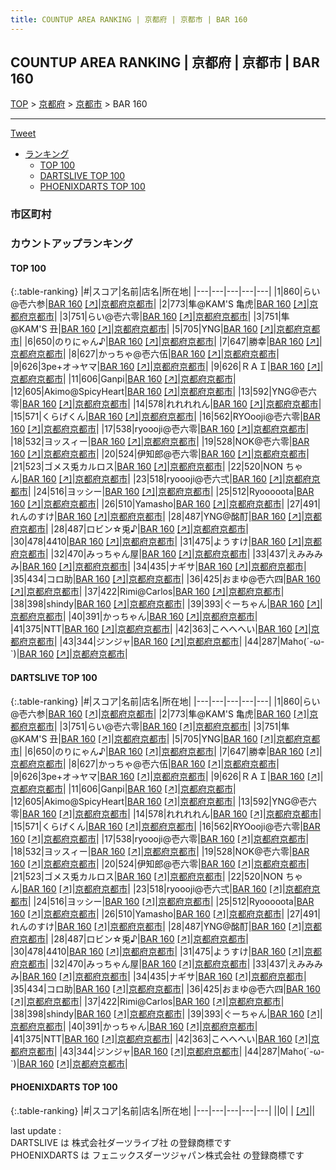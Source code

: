 ```yaml
---
title: COUNTUP AREA RANKING | 京都府 | 京都市 | BAR 160
---
```

## COUNTUP AREA RANKING | 京都府 | 京都市 | BAR 160

[TOP](/darts/rank/) > [京都府](/darts/rank/京都府/) > [京都市](/darts/rank/京都府/京都市/) > BAR 160

___

<a href="https://twitter.com/share?ref_src=twsrc%5Etfw" data-text="COUNTUP AREA RANKING | 京都府京都市BAR 160" class="twitter-share-button" data-hashtags="DARTSLIVE,PHOENIXDARTS,darts,ダーツ" data-show-count="false">Tweet</a>

* [ランキング](#カウントアップランキング)
    * [TOP 100](#top-100)
    * [DARTSLIVE TOP 100](#dartslive-top-100)
    * [PHOENIXDARTS TOP 100](#phoenixdarts-top-100)

### 市区町村

<ul>

</ul>

### カウントアップランキング

#### TOP 100



{:.table-ranking}
|#|スコア|名前|店名|所在地|
|---|---|---|---|---|
|1|860|<span class="rank-name-dl">らい@壱六参</span>|<a href="/darts/rank/shops/02b502ea35d5d683a3f63593b5358cc4.html">BAR 160</a> <a href="https://search.dartslive.com/jp/shop/02b502ea35d5d683a3f63593b5358cc4">[↗]</a>|<a href="/darts/rank/京都府/京都市">京都府京都市</a>|
|2|773|<span class="rank-name-dl">隼@KAM&#x27;S 亀虎</span>|<a href="/darts/rank/shops/02b502ea35d5d683a3f63593b5358cc4.html">BAR 160</a> <a href="https://search.dartslive.com/jp/shop/02b502ea35d5d683a3f63593b5358cc4">[↗]</a>|<a href="/darts/rank/京都府/京都市">京都府京都市</a>|
|3|751|<span class="rank-name-dl">らい@壱六零</span>|<a href="/darts/rank/shops/02b502ea35d5d683a3f63593b5358cc4.html">BAR 160</a> <a href="https://search.dartslive.com/jp/shop/02b502ea35d5d683a3f63593b5358cc4">[↗]</a>|<a href="/darts/rank/京都府/京都市">京都府京都市</a>|
|3|751|<span class="rank-name-dl">隼@KAM&#x27;S 丑</span>|<a href="/darts/rank/shops/02b502ea35d5d683a3f63593b5358cc4.html">BAR 160</a> <a href="https://search.dartslive.com/jp/shop/02b502ea35d5d683a3f63593b5358cc4">[↗]</a>|<a href="/darts/rank/京都府/京都市">京都府京都市</a>|
|5|705|<span class="rank-name-dl">YNG</span>|<a href="/darts/rank/shops/02b502ea35d5d683a3f63593b5358cc4.html">BAR 160</a> <a href="https://search.dartslive.com/jp/shop/02b502ea35d5d683a3f63593b5358cc4">[↗]</a>|<a href="/darts/rank/京都府/京都市">京都府京都市</a>|
|6|650|<span class="rank-name-dl">のりにゃん♪</span>|<a href="/darts/rank/shops/02b502ea35d5d683a3f63593b5358cc4.html">BAR 160</a> <a href="https://search.dartslive.com/jp/shop/02b502ea35d5d683a3f63593b5358cc4">[↗]</a>|<a href="/darts/rank/京都府/京都市">京都府京都市</a>|
|7|647|<span class="rank-name-dl">勝幸</span>|<a href="/darts/rank/shops/02b502ea35d5d683a3f63593b5358cc4.html">BAR 160</a> <a href="https://search.dartslive.com/jp/shop/02b502ea35d5d683a3f63593b5358cc4">[↗]</a>|<a href="/darts/rank/京都府/京都市">京都府京都市</a>|
|8|627|<span class="rank-name-dl">かっちゃ@壱六伍</span>|<a href="/darts/rank/shops/02b502ea35d5d683a3f63593b5358cc4.html">BAR 160</a> <a href="https://search.dartslive.com/jp/shop/02b502ea35d5d683a3f63593b5358cc4">[↗]</a>|<a href="/darts/rank/京都府/京都市">京都府京都市</a>|
|9|626|<span class="rank-name-dl">3pe+オ→ヤマ</span>|<a href="/darts/rank/shops/02b502ea35d5d683a3f63593b5358cc4.html">BAR 160</a> <a href="https://search.dartslive.com/jp/shop/02b502ea35d5d683a3f63593b5358cc4">[↗]</a>|<a href="/darts/rank/京都府/京都市">京都府京都市</a>|
|9|626|<span class="rank-name-dl">ＲＡＩ</span>|<a href="/darts/rank/shops/02b502ea35d5d683a3f63593b5358cc4.html">BAR 160</a> <a href="https://search.dartslive.com/jp/shop/02b502ea35d5d683a3f63593b5358cc4">[↗]</a>|<a href="/darts/rank/京都府/京都市">京都府京都市</a>|
|11|606|<span class="rank-name-dl">Ganpi</span>|<a href="/darts/rank/shops/02b502ea35d5d683a3f63593b5358cc4.html">BAR 160</a> <a href="https://search.dartslive.com/jp/shop/02b502ea35d5d683a3f63593b5358cc4">[↗]</a>|<a href="/darts/rank/京都府/京都市">京都府京都市</a>|
|12|605|<span class="rank-name-dl">Akimo@SpicyHeart</span>|<a href="/darts/rank/shops/02b502ea35d5d683a3f63593b5358cc4.html">BAR 160</a> <a href="https://search.dartslive.com/jp/shop/02b502ea35d5d683a3f63593b5358cc4">[↗]</a>|<a href="/darts/rank/京都府/京都市">京都府京都市</a>|
|13|592|<span class="rank-name-dl">YNG@壱六零</span>|<a href="/darts/rank/shops/02b502ea35d5d683a3f63593b5358cc4.html">BAR 160</a> <a href="https://search.dartslive.com/jp/shop/02b502ea35d5d683a3f63593b5358cc4">[↗]</a>|<a href="/darts/rank/京都府/京都市">京都府京都市</a>|
|14|578|<span class="rank-name-dl">れれれれん</span>|<a href="/darts/rank/shops/02b502ea35d5d683a3f63593b5358cc4.html">BAR 160</a> <a href="https://search.dartslive.com/jp/shop/02b502ea35d5d683a3f63593b5358cc4">[↗]</a>|<a href="/darts/rank/京都府/京都市">京都府京都市</a>|
|15|571|<span class="rank-name-dl">くらげくん</span>|<a href="/darts/rank/shops/02b502ea35d5d683a3f63593b5358cc4.html">BAR 160</a> <a href="https://search.dartslive.com/jp/shop/02b502ea35d5d683a3f63593b5358cc4">[↗]</a>|<a href="/darts/rank/京都府/京都市">京都府京都市</a>|
|16|562|<span class="rank-name-dl">RYOooji@壱六零</span>|<a href="/darts/rank/shops/02b502ea35d5d683a3f63593b5358cc4.html">BAR 160</a> <a href="https://search.dartslive.com/jp/shop/02b502ea35d5d683a3f63593b5358cc4">[↗]</a>|<a href="/darts/rank/京都府/京都市">京都府京都市</a>|
|17|538|<span class="rank-name-dl">ryoooji@壱六零</span>|<a href="/darts/rank/shops/02b502ea35d5d683a3f63593b5358cc4.html">BAR 160</a> <a href="https://search.dartslive.com/jp/shop/02b502ea35d5d683a3f63593b5358cc4">[↗]</a>|<a href="/darts/rank/京都府/京都市">京都府京都市</a>|
|18|532|<span class="rank-name-dl">ヨッスィー</span>|<a href="/darts/rank/shops/02b502ea35d5d683a3f63593b5358cc4.html">BAR 160</a> <a href="https://search.dartslive.com/jp/shop/02b502ea35d5d683a3f63593b5358cc4">[↗]</a>|<a href="/darts/rank/京都府/京都市">京都府京都市</a>|
|19|528|<span class="rank-name-dl">NOK@壱六零</span>|<a href="/darts/rank/shops/02b502ea35d5d683a3f63593b5358cc4.html">BAR 160</a> <a href="https://search.dartslive.com/jp/shop/02b502ea35d5d683a3f63593b5358cc4">[↗]</a>|<a href="/darts/rank/京都府/京都市">京都府京都市</a>|
|20|524|<span class="rank-name-dl">伊知郎@壱六零</span>|<a href="/darts/rank/shops/02b502ea35d5d683a3f63593b5358cc4.html">BAR 160</a> <a href="https://search.dartslive.com/jp/shop/02b502ea35d5d683a3f63593b5358cc4">[↗]</a>|<a href="/darts/rank/京都府/京都市">京都府京都市</a>|
|21|523|<span class="rank-name-dl">ゴメス兎カルロス</span>|<a href="/darts/rank/shops/02b502ea35d5d683a3f63593b5358cc4.html">BAR 160</a> <a href="https://search.dartslive.com/jp/shop/02b502ea35d5d683a3f63593b5358cc4">[↗]</a>|<a href="/darts/rank/京都府/京都市">京都府京都市</a>|
|22|520|<span class="rank-name-dl">NON ちゃん</span>|<a href="/darts/rank/shops/02b502ea35d5d683a3f63593b5358cc4.html">BAR 160</a> <a href="https://search.dartslive.com/jp/shop/02b502ea35d5d683a3f63593b5358cc4">[↗]</a>|<a href="/darts/rank/京都府/京都市">京都府京都市</a>|
|23|518|<span class="rank-name-dl">ryoooji@壱六弍</span>|<a href="/darts/rank/shops/02b502ea35d5d683a3f63593b5358cc4.html">BAR 160</a> <a href="https://search.dartslive.com/jp/shop/02b502ea35d5d683a3f63593b5358cc4">[↗]</a>|<a href="/darts/rank/京都府/京都市">京都府京都市</a>|
|24|516|<span class="rank-name-dl">ヨッシー</span>|<a href="/darts/rank/shops/02b502ea35d5d683a3f63593b5358cc4.html">BAR 160</a> <a href="https://search.dartslive.com/jp/shop/02b502ea35d5d683a3f63593b5358cc4">[↗]</a>|<a href="/darts/rank/京都府/京都市">京都府京都市</a>|
|25|512|<span class="rank-name-dl">Ryooooota</span>|<a href="/darts/rank/shops/02b502ea35d5d683a3f63593b5358cc4.html">BAR 160</a> <a href="https://search.dartslive.com/jp/shop/02b502ea35d5d683a3f63593b5358cc4">[↗]</a>|<a href="/darts/rank/京都府/京都市">京都府京都市</a>|
|26|510|<span class="rank-name-dl">Yamasho</span>|<a href="/darts/rank/shops/02b502ea35d5d683a3f63593b5358cc4.html">BAR 160</a> <a href="https://search.dartslive.com/jp/shop/02b502ea35d5d683a3f63593b5358cc4">[↗]</a>|<a href="/darts/rank/京都府/京都市">京都府京都市</a>|
|27|491|<span class="rank-name-dl">れんのすけ</span>|<a href="/darts/rank/shops/02b502ea35d5d683a3f63593b5358cc4.html">BAR 160</a> <a href="https://search.dartslive.com/jp/shop/02b502ea35d5d683a3f63593b5358cc4">[↗]</a>|<a href="/darts/rank/京都府/京都市">京都府京都市</a>|
|28|487|<span class="rank-name-dl">YNG@酩酊</span>|<a href="/darts/rank/shops/02b502ea35d5d683a3f63593b5358cc4.html">BAR 160</a> <a href="https://search.dartslive.com/jp/shop/02b502ea35d5d683a3f63593b5358cc4">[↗]</a>|<a href="/darts/rank/京都府/京都市">京都府京都市</a>|
|28|487|<span class="rank-name-dl">ロビン☆兎♪</span>|<a href="/darts/rank/shops/02b502ea35d5d683a3f63593b5358cc4.html">BAR 160</a> <a href="https://search.dartslive.com/jp/shop/02b502ea35d5d683a3f63593b5358cc4">[↗]</a>|<a href="/darts/rank/京都府/京都市">京都府京都市</a>|
|30|478|<span class="rank-name-dl">4410</span>|<a href="/darts/rank/shops/02b502ea35d5d683a3f63593b5358cc4.html">BAR 160</a> <a href="https://search.dartslive.com/jp/shop/02b502ea35d5d683a3f63593b5358cc4">[↗]</a>|<a href="/darts/rank/京都府/京都市">京都府京都市</a>|
|31|475|<span class="rank-name-dl">ようすけ</span>|<a href="/darts/rank/shops/02b502ea35d5d683a3f63593b5358cc4.html">BAR 160</a> <a href="https://search.dartslive.com/jp/shop/02b502ea35d5d683a3f63593b5358cc4">[↗]</a>|<a href="/darts/rank/京都府/京都市">京都府京都市</a>|
|32|470|<span class="rank-name-dl">みっちゃん屋</span>|<a href="/darts/rank/shops/02b502ea35d5d683a3f63593b5358cc4.html">BAR 160</a> <a href="https://search.dartslive.com/jp/shop/02b502ea35d5d683a3f63593b5358cc4">[↗]</a>|<a href="/darts/rank/京都府/京都市">京都府京都市</a>|
|33|437|<span class="rank-name-dl">えみみみみ</span>|<a href="/darts/rank/shops/02b502ea35d5d683a3f63593b5358cc4.html">BAR 160</a> <a href="https://search.dartslive.com/jp/shop/02b502ea35d5d683a3f63593b5358cc4">[↗]</a>|<a href="/darts/rank/京都府/京都市">京都府京都市</a>|
|34|435|<span class="rank-name-dl">ナギサ</span>|<a href="/darts/rank/shops/02b502ea35d5d683a3f63593b5358cc4.html">BAR 160</a> <a href="https://search.dartslive.com/jp/shop/02b502ea35d5d683a3f63593b5358cc4">[↗]</a>|<a href="/darts/rank/京都府/京都市">京都府京都市</a>|
|35|434|<span class="rank-name-dl">コロ助</span>|<a href="/darts/rank/shops/02b502ea35d5d683a3f63593b5358cc4.html">BAR 160</a> <a href="https://search.dartslive.com/jp/shop/02b502ea35d5d683a3f63593b5358cc4">[↗]</a>|<a href="/darts/rank/京都府/京都市">京都府京都市</a>|
|36|425|<span class="rank-name-dl">おまゆ@壱六四</span>|<a href="/darts/rank/shops/02b502ea35d5d683a3f63593b5358cc4.html">BAR 160</a> <a href="https://search.dartslive.com/jp/shop/02b502ea35d5d683a3f63593b5358cc4">[↗]</a>|<a href="/darts/rank/京都府/京都市">京都府京都市</a>|
|37|422|<span class="rank-name-dl">Rimi@Carlos</span>|<a href="/darts/rank/shops/02b502ea35d5d683a3f63593b5358cc4.html">BAR 160</a> <a href="https://search.dartslive.com/jp/shop/02b502ea35d5d683a3f63593b5358cc4">[↗]</a>|<a href="/darts/rank/京都府/京都市">京都府京都市</a>|
|38|398|<span class="rank-name-dl">shindy</span>|<a href="/darts/rank/shops/02b502ea35d5d683a3f63593b5358cc4.html">BAR 160</a> <a href="https://search.dartslive.com/jp/shop/02b502ea35d5d683a3f63593b5358cc4">[↗]</a>|<a href="/darts/rank/京都府/京都市">京都府京都市</a>|
|39|393|<span class="rank-name-dl">ぐーちゃん</span>|<a href="/darts/rank/shops/02b502ea35d5d683a3f63593b5358cc4.html">BAR 160</a> <a href="https://search.dartslive.com/jp/shop/02b502ea35d5d683a3f63593b5358cc4">[↗]</a>|<a href="/darts/rank/京都府/京都市">京都府京都市</a>|
|40|391|<span class="rank-name-dl">かっちゃん</span>|<a href="/darts/rank/shops/02b502ea35d5d683a3f63593b5358cc4.html">BAR 160</a> <a href="https://search.dartslive.com/jp/shop/02b502ea35d5d683a3f63593b5358cc4">[↗]</a>|<a href="/darts/rank/京都府/京都市">京都府京都市</a>|
|41|375|<span class="rank-name-dl">NTT</span>|<a href="/darts/rank/shops/02b502ea35d5d683a3f63593b5358cc4.html">BAR 160</a> <a href="https://search.dartslive.com/jp/shop/02b502ea35d5d683a3f63593b5358cc4">[↗]</a>|<a href="/darts/rank/京都府/京都市">京都府京都市</a>|
|42|363|<span class="rank-name-dl">こへへへい</span>|<a href="/darts/rank/shops/02b502ea35d5d683a3f63593b5358cc4.html">BAR 160</a> <a href="https://search.dartslive.com/jp/shop/02b502ea35d5d683a3f63593b5358cc4">[↗]</a>|<a href="/darts/rank/京都府/京都市">京都府京都市</a>|
|43|344|<span class="rank-name-dl">ジンジャ</span>|<a href="/darts/rank/shops/02b502ea35d5d683a3f63593b5358cc4.html">BAR 160</a> <a href="https://search.dartslive.com/jp/shop/02b502ea35d5d683a3f63593b5358cc4">[↗]</a>|<a href="/darts/rank/京都府/京都市">京都府京都市</a>|
|44|287|<span class="rank-name-dl">Maho(´-ω-`)</span>|<a href="/darts/rank/shops/02b502ea35d5d683a3f63593b5358cc4.html">BAR 160</a> <a href="https://search.dartslive.com/jp/shop/02b502ea35d5d683a3f63593b5358cc4">[↗]</a>|<a href="/darts/rank/京都府/京都市">京都府京都市</a>|


#### DARTSLIVE TOP 100



{:.table-ranking}
|#|スコア|名前|店名|所在地|
|---|---|---|---|---|
|1|860|<span class="rank-name-dl">らい@壱六参</span>|<a href="/darts/rank/shops/02b502ea35d5d683a3f63593b5358cc4.html">BAR 160</a> <a href="https://search.dartslive.com/jp/shop/02b502ea35d5d683a3f63593b5358cc4">[↗]</a>|<a href="/darts/rank/京都府/京都市">京都府京都市</a>|
|2|773|<span class="rank-name-dl">隼@KAM&#x27;S 亀虎</span>|<a href="/darts/rank/shops/02b502ea35d5d683a3f63593b5358cc4.html">BAR 160</a> <a href="https://search.dartslive.com/jp/shop/02b502ea35d5d683a3f63593b5358cc4">[↗]</a>|<a href="/darts/rank/京都府/京都市">京都府京都市</a>|
|3|751|<span class="rank-name-dl">らい@壱六零</span>|<a href="/darts/rank/shops/02b502ea35d5d683a3f63593b5358cc4.html">BAR 160</a> <a href="https://search.dartslive.com/jp/shop/02b502ea35d5d683a3f63593b5358cc4">[↗]</a>|<a href="/darts/rank/京都府/京都市">京都府京都市</a>|
|3|751|<span class="rank-name-dl">隼@KAM&#x27;S 丑</span>|<a href="/darts/rank/shops/02b502ea35d5d683a3f63593b5358cc4.html">BAR 160</a> <a href="https://search.dartslive.com/jp/shop/02b502ea35d5d683a3f63593b5358cc4">[↗]</a>|<a href="/darts/rank/京都府/京都市">京都府京都市</a>|
|5|705|<span class="rank-name-dl">YNG</span>|<a href="/darts/rank/shops/02b502ea35d5d683a3f63593b5358cc4.html">BAR 160</a> <a href="https://search.dartslive.com/jp/shop/02b502ea35d5d683a3f63593b5358cc4">[↗]</a>|<a href="/darts/rank/京都府/京都市">京都府京都市</a>|
|6|650|<span class="rank-name-dl">のりにゃん♪</span>|<a href="/darts/rank/shops/02b502ea35d5d683a3f63593b5358cc4.html">BAR 160</a> <a href="https://search.dartslive.com/jp/shop/02b502ea35d5d683a3f63593b5358cc4">[↗]</a>|<a href="/darts/rank/京都府/京都市">京都府京都市</a>|
|7|647|<span class="rank-name-dl">勝幸</span>|<a href="/darts/rank/shops/02b502ea35d5d683a3f63593b5358cc4.html">BAR 160</a> <a href="https://search.dartslive.com/jp/shop/02b502ea35d5d683a3f63593b5358cc4">[↗]</a>|<a href="/darts/rank/京都府/京都市">京都府京都市</a>|
|8|627|<span class="rank-name-dl">かっちゃ@壱六伍</span>|<a href="/darts/rank/shops/02b502ea35d5d683a3f63593b5358cc4.html">BAR 160</a> <a href="https://search.dartslive.com/jp/shop/02b502ea35d5d683a3f63593b5358cc4">[↗]</a>|<a href="/darts/rank/京都府/京都市">京都府京都市</a>|
|9|626|<span class="rank-name-dl">3pe+オ→ヤマ</span>|<a href="/darts/rank/shops/02b502ea35d5d683a3f63593b5358cc4.html">BAR 160</a> <a href="https://search.dartslive.com/jp/shop/02b502ea35d5d683a3f63593b5358cc4">[↗]</a>|<a href="/darts/rank/京都府/京都市">京都府京都市</a>|
|9|626|<span class="rank-name-dl">ＲＡＩ</span>|<a href="/darts/rank/shops/02b502ea35d5d683a3f63593b5358cc4.html">BAR 160</a> <a href="https://search.dartslive.com/jp/shop/02b502ea35d5d683a3f63593b5358cc4">[↗]</a>|<a href="/darts/rank/京都府/京都市">京都府京都市</a>|
|11|606|<span class="rank-name-dl">Ganpi</span>|<a href="/darts/rank/shops/02b502ea35d5d683a3f63593b5358cc4.html">BAR 160</a> <a href="https://search.dartslive.com/jp/shop/02b502ea35d5d683a3f63593b5358cc4">[↗]</a>|<a href="/darts/rank/京都府/京都市">京都府京都市</a>|
|12|605|<span class="rank-name-dl">Akimo@SpicyHeart</span>|<a href="/darts/rank/shops/02b502ea35d5d683a3f63593b5358cc4.html">BAR 160</a> <a href="https://search.dartslive.com/jp/shop/02b502ea35d5d683a3f63593b5358cc4">[↗]</a>|<a href="/darts/rank/京都府/京都市">京都府京都市</a>|
|13|592|<span class="rank-name-dl">YNG@壱六零</span>|<a href="/darts/rank/shops/02b502ea35d5d683a3f63593b5358cc4.html">BAR 160</a> <a href="https://search.dartslive.com/jp/shop/02b502ea35d5d683a3f63593b5358cc4">[↗]</a>|<a href="/darts/rank/京都府/京都市">京都府京都市</a>|
|14|578|<span class="rank-name-dl">れれれれん</span>|<a href="/darts/rank/shops/02b502ea35d5d683a3f63593b5358cc4.html">BAR 160</a> <a href="https://search.dartslive.com/jp/shop/02b502ea35d5d683a3f63593b5358cc4">[↗]</a>|<a href="/darts/rank/京都府/京都市">京都府京都市</a>|
|15|571|<span class="rank-name-dl">くらげくん</span>|<a href="/darts/rank/shops/02b502ea35d5d683a3f63593b5358cc4.html">BAR 160</a> <a href="https://search.dartslive.com/jp/shop/02b502ea35d5d683a3f63593b5358cc4">[↗]</a>|<a href="/darts/rank/京都府/京都市">京都府京都市</a>|
|16|562|<span class="rank-name-dl">RYOooji@壱六零</span>|<a href="/darts/rank/shops/02b502ea35d5d683a3f63593b5358cc4.html">BAR 160</a> <a href="https://search.dartslive.com/jp/shop/02b502ea35d5d683a3f63593b5358cc4">[↗]</a>|<a href="/darts/rank/京都府/京都市">京都府京都市</a>|
|17|538|<span class="rank-name-dl">ryoooji@壱六零</span>|<a href="/darts/rank/shops/02b502ea35d5d683a3f63593b5358cc4.html">BAR 160</a> <a href="https://search.dartslive.com/jp/shop/02b502ea35d5d683a3f63593b5358cc4">[↗]</a>|<a href="/darts/rank/京都府/京都市">京都府京都市</a>|
|18|532|<span class="rank-name-dl">ヨッスィー</span>|<a href="/darts/rank/shops/02b502ea35d5d683a3f63593b5358cc4.html">BAR 160</a> <a href="https://search.dartslive.com/jp/shop/02b502ea35d5d683a3f63593b5358cc4">[↗]</a>|<a href="/darts/rank/京都府/京都市">京都府京都市</a>|
|19|528|<span class="rank-name-dl">NOK@壱六零</span>|<a href="/darts/rank/shops/02b502ea35d5d683a3f63593b5358cc4.html">BAR 160</a> <a href="https://search.dartslive.com/jp/shop/02b502ea35d5d683a3f63593b5358cc4">[↗]</a>|<a href="/darts/rank/京都府/京都市">京都府京都市</a>|
|20|524|<span class="rank-name-dl">伊知郎@壱六零</span>|<a href="/darts/rank/shops/02b502ea35d5d683a3f63593b5358cc4.html">BAR 160</a> <a href="https://search.dartslive.com/jp/shop/02b502ea35d5d683a3f63593b5358cc4">[↗]</a>|<a href="/darts/rank/京都府/京都市">京都府京都市</a>|
|21|523|<span class="rank-name-dl">ゴメス兎カルロス</span>|<a href="/darts/rank/shops/02b502ea35d5d683a3f63593b5358cc4.html">BAR 160</a> <a href="https://search.dartslive.com/jp/shop/02b502ea35d5d683a3f63593b5358cc4">[↗]</a>|<a href="/darts/rank/京都府/京都市">京都府京都市</a>|
|22|520|<span class="rank-name-dl">NON ちゃん</span>|<a href="/darts/rank/shops/02b502ea35d5d683a3f63593b5358cc4.html">BAR 160</a> <a href="https://search.dartslive.com/jp/shop/02b502ea35d5d683a3f63593b5358cc4">[↗]</a>|<a href="/darts/rank/京都府/京都市">京都府京都市</a>|
|23|518|<span class="rank-name-dl">ryoooji@壱六弍</span>|<a href="/darts/rank/shops/02b502ea35d5d683a3f63593b5358cc4.html">BAR 160</a> <a href="https://search.dartslive.com/jp/shop/02b502ea35d5d683a3f63593b5358cc4">[↗]</a>|<a href="/darts/rank/京都府/京都市">京都府京都市</a>|
|24|516|<span class="rank-name-dl">ヨッシー</span>|<a href="/darts/rank/shops/02b502ea35d5d683a3f63593b5358cc4.html">BAR 160</a> <a href="https://search.dartslive.com/jp/shop/02b502ea35d5d683a3f63593b5358cc4">[↗]</a>|<a href="/darts/rank/京都府/京都市">京都府京都市</a>|
|25|512|<span class="rank-name-dl">Ryooooota</span>|<a href="/darts/rank/shops/02b502ea35d5d683a3f63593b5358cc4.html">BAR 160</a> <a href="https://search.dartslive.com/jp/shop/02b502ea35d5d683a3f63593b5358cc4">[↗]</a>|<a href="/darts/rank/京都府/京都市">京都府京都市</a>|
|26|510|<span class="rank-name-dl">Yamasho</span>|<a href="/darts/rank/shops/02b502ea35d5d683a3f63593b5358cc4.html">BAR 160</a> <a href="https://search.dartslive.com/jp/shop/02b502ea35d5d683a3f63593b5358cc4">[↗]</a>|<a href="/darts/rank/京都府/京都市">京都府京都市</a>|
|27|491|<span class="rank-name-dl">れんのすけ</span>|<a href="/darts/rank/shops/02b502ea35d5d683a3f63593b5358cc4.html">BAR 160</a> <a href="https://search.dartslive.com/jp/shop/02b502ea35d5d683a3f63593b5358cc4">[↗]</a>|<a href="/darts/rank/京都府/京都市">京都府京都市</a>|
|28|487|<span class="rank-name-dl">YNG@酩酊</span>|<a href="/darts/rank/shops/02b502ea35d5d683a3f63593b5358cc4.html">BAR 160</a> <a href="https://search.dartslive.com/jp/shop/02b502ea35d5d683a3f63593b5358cc4">[↗]</a>|<a href="/darts/rank/京都府/京都市">京都府京都市</a>|
|28|487|<span class="rank-name-dl">ロビン☆兎♪</span>|<a href="/darts/rank/shops/02b502ea35d5d683a3f63593b5358cc4.html">BAR 160</a> <a href="https://search.dartslive.com/jp/shop/02b502ea35d5d683a3f63593b5358cc4">[↗]</a>|<a href="/darts/rank/京都府/京都市">京都府京都市</a>|
|30|478|<span class="rank-name-dl">4410</span>|<a href="/darts/rank/shops/02b502ea35d5d683a3f63593b5358cc4.html">BAR 160</a> <a href="https://search.dartslive.com/jp/shop/02b502ea35d5d683a3f63593b5358cc4">[↗]</a>|<a href="/darts/rank/京都府/京都市">京都府京都市</a>|
|31|475|<span class="rank-name-dl">ようすけ</span>|<a href="/darts/rank/shops/02b502ea35d5d683a3f63593b5358cc4.html">BAR 160</a> <a href="https://search.dartslive.com/jp/shop/02b502ea35d5d683a3f63593b5358cc4">[↗]</a>|<a href="/darts/rank/京都府/京都市">京都府京都市</a>|
|32|470|<span class="rank-name-dl">みっちゃん屋</span>|<a href="/darts/rank/shops/02b502ea35d5d683a3f63593b5358cc4.html">BAR 160</a> <a href="https://search.dartslive.com/jp/shop/02b502ea35d5d683a3f63593b5358cc4">[↗]</a>|<a href="/darts/rank/京都府/京都市">京都府京都市</a>|
|33|437|<span class="rank-name-dl">えみみみみ</span>|<a href="/darts/rank/shops/02b502ea35d5d683a3f63593b5358cc4.html">BAR 160</a> <a href="https://search.dartslive.com/jp/shop/02b502ea35d5d683a3f63593b5358cc4">[↗]</a>|<a href="/darts/rank/京都府/京都市">京都府京都市</a>|
|34|435|<span class="rank-name-dl">ナギサ</span>|<a href="/darts/rank/shops/02b502ea35d5d683a3f63593b5358cc4.html">BAR 160</a> <a href="https://search.dartslive.com/jp/shop/02b502ea35d5d683a3f63593b5358cc4">[↗]</a>|<a href="/darts/rank/京都府/京都市">京都府京都市</a>|
|35|434|<span class="rank-name-dl">コロ助</span>|<a href="/darts/rank/shops/02b502ea35d5d683a3f63593b5358cc4.html">BAR 160</a> <a href="https://search.dartslive.com/jp/shop/02b502ea35d5d683a3f63593b5358cc4">[↗]</a>|<a href="/darts/rank/京都府/京都市">京都府京都市</a>|
|36|425|<span class="rank-name-dl">おまゆ@壱六四</span>|<a href="/darts/rank/shops/02b502ea35d5d683a3f63593b5358cc4.html">BAR 160</a> <a href="https://search.dartslive.com/jp/shop/02b502ea35d5d683a3f63593b5358cc4">[↗]</a>|<a href="/darts/rank/京都府/京都市">京都府京都市</a>|
|37|422|<span class="rank-name-dl">Rimi@Carlos</span>|<a href="/darts/rank/shops/02b502ea35d5d683a3f63593b5358cc4.html">BAR 160</a> <a href="https://search.dartslive.com/jp/shop/02b502ea35d5d683a3f63593b5358cc4">[↗]</a>|<a href="/darts/rank/京都府/京都市">京都府京都市</a>|
|38|398|<span class="rank-name-dl">shindy</span>|<a href="/darts/rank/shops/02b502ea35d5d683a3f63593b5358cc4.html">BAR 160</a> <a href="https://search.dartslive.com/jp/shop/02b502ea35d5d683a3f63593b5358cc4">[↗]</a>|<a href="/darts/rank/京都府/京都市">京都府京都市</a>|
|39|393|<span class="rank-name-dl">ぐーちゃん</span>|<a href="/darts/rank/shops/02b502ea35d5d683a3f63593b5358cc4.html">BAR 160</a> <a href="https://search.dartslive.com/jp/shop/02b502ea35d5d683a3f63593b5358cc4">[↗]</a>|<a href="/darts/rank/京都府/京都市">京都府京都市</a>|
|40|391|<span class="rank-name-dl">かっちゃん</span>|<a href="/darts/rank/shops/02b502ea35d5d683a3f63593b5358cc4.html">BAR 160</a> <a href="https://search.dartslive.com/jp/shop/02b502ea35d5d683a3f63593b5358cc4">[↗]</a>|<a href="/darts/rank/京都府/京都市">京都府京都市</a>|
|41|375|<span class="rank-name-dl">NTT</span>|<a href="/darts/rank/shops/02b502ea35d5d683a3f63593b5358cc4.html">BAR 160</a> <a href="https://search.dartslive.com/jp/shop/02b502ea35d5d683a3f63593b5358cc4">[↗]</a>|<a href="/darts/rank/京都府/京都市">京都府京都市</a>|
|42|363|<span class="rank-name-dl">こへへへい</span>|<a href="/darts/rank/shops/02b502ea35d5d683a3f63593b5358cc4.html">BAR 160</a> <a href="https://search.dartslive.com/jp/shop/02b502ea35d5d683a3f63593b5358cc4">[↗]</a>|<a href="/darts/rank/京都府/京都市">京都府京都市</a>|
|43|344|<span class="rank-name-dl">ジンジャ</span>|<a href="/darts/rank/shops/02b502ea35d5d683a3f63593b5358cc4.html">BAR 160</a> <a href="https://search.dartslive.com/jp/shop/02b502ea35d5d683a3f63593b5358cc4">[↗]</a>|<a href="/darts/rank/京都府/京都市">京都府京都市</a>|
|44|287|<span class="rank-name-dl">Maho(´-ω-`)</span>|<a href="/darts/rank/shops/02b502ea35d5d683a3f63593b5358cc4.html">BAR 160</a> <a href="https://search.dartslive.com/jp/shop/02b502ea35d5d683a3f63593b5358cc4">[↗]</a>|<a href="/darts/rank/京都府/京都市">京都府京都市</a>|


#### PHOENIXDARTS TOP 100



{:.table-ranking}
|#|スコア|名前|店名|所在地|
|---|---|---|---|---|
||0|<span class="rank-name-dl"> </span>|<a href="/darts/rank/shops/.html"></a> <a href="">[↗]</a>|<a href="/darts/rank//"></a>|


<div class="footer border-top border-gray-light mt-5 pt-3 text-right text-gray">
    last update : <span style="font-weight: italic" id="foot_last_modified"></span><br />
    DARTSLIVE は 株式会社ダーツライブ社 の登録商標です<br />
    PHOENIXDARTS は フェニックスダーツジャパン株式会社 の登録商標です<br />
</div>

<script src="https://cdnjs.cloudflare.com/ajax/libs/jquery.tablesorter/2.31.3/js/jquery.tablesorter.min.js" integrity="sha512-qzgd5cYSZcosqpzpn7zF2ZId8f/8CHmFKZ8j7mU4OUXTNRd5g+ZHBPsgKEwoqxCtdQvExE5LprwwPAgoicguNg==" crossorigin="anonymous" referrerpolicy="no-referrer"></script>
<link rel="stylesheet" href="https://cdnjs.cloudflare.com/ajax/libs/jquery.tablesorter/2.31.3/css/theme.default.min.css" integrity="sha512-wghhOJkjQX0Lh3NSWvNKeZ0ZpNn+SPVXX1Qyc9OCaogADktxrBiBdKGDoqVUOyhStvMBmJQ8ZdMHiR3wuEq8+w==" crossorigin="anonymous" referrerpolicy="no-referrer" />
<script>
$(function() {
    $(".table-ranking").tablesorter({sortList:[[0, 0]]});
    $("#foot_last_modified").text(formatDate(new Date(document.lastModified), 'yyyy-MM-dd HH:mm:ss'));
});
</script>

<script async src="https://platform.twitter.com/widgets.js" charset="utf-8"></script>